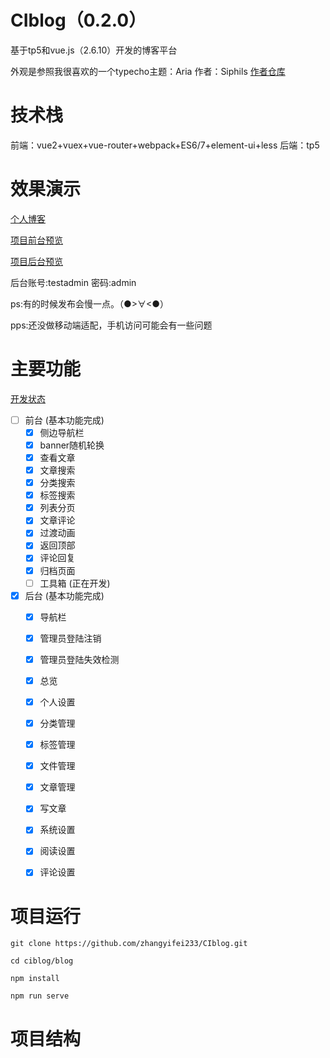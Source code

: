 # CIblog（0.2.0）
基于tp5和vue.js（2.6.10）开发的博客平台

外观是参照我很喜欢的一个typecho主题：Aria 作者：Siphils [作者仓库](https://github.com/Siphils/Typecho-Theme-Aria)

# 技术栈
前端：vue2+vuex+vue-router+webpack+ES6/7+element-ui+less
后端：tp5


# 效果演示

[个人博客](http://www.zhangyifei.top)  

[项目前台预览](http://ciblog.zhangyifei.top/)  

[项目后台预览](http://ciblog.zhangyifei.top/admin.html)  
 

后台账号:testadmin  密码:admin

ps:有的时候发布会慢一点。（●>∀<●）

pps:还没做移动端适配，手机访问可能会有一些问题

# 主要功能

[开发状态](http://www.zhangyifei.top/archives/97/) 

- [ ] 前台 (基本功能完成)
    - [x] 侧边导航栏
    - [x] banner随机轮换
    - [x] 查看文章
    - [x] 文章搜索
    - [x] 分类搜索
    - [x] 标签搜索
    - [x] 列表分页
    - [x] 文章评论
    - [x] 过渡动画  
    - [x] 返回顶部
    - [x] 评论回复
    - [x] 归档页面
    - [ ] 工具箱 (正在开发)
- [x] 后台 (基本功能完成)
    - [x] 导航栏
    - [x] 管理员登陆注销
    - [x] 管理员登陆失效检测
    - [x] 总览
    - [x] 个人设置
    - [x] 分类管理
    - [x] 标签管理
    - [x] 文件管理
    - [x] 文章管理
    - [x] 写文章
    - [x] 系统设置
    - [x] 阅读设置
    - [x] 评论设置


# 项目运行

`git clone https://github.com/zhangyifei233/CIblog.git`

`cd ciblog/blog`

`npm install`

`npm run serve`


# 项目结构

